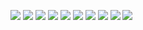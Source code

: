 ﻿

![](img/001.png)
![](img/002.png)
![](img/003.png)
![](img/004.png)
![](img/005.png)
![](img/006.png)
![](img/007.png)
![](img/008.png)
![](img/009.png)
![](img/010.png)

